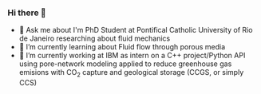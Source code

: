 ### Hi there 👋

- 💬 Ask me about I'm PhD Student at Pontifical Catholic University of Rio de Janeiro researching about fluid mechanics
- 🌱 I’m currently learning about Fluid flow through porous media
- 🔭 I’m currently working at IBM as intern on a C++ project/Python API using pore-network modeling applied to reduce greenhouse gas emisions with CO<sub>2</sub> capture and geological storage (CCGS, or simply CCS)



<!--
**fit087/fit087** is a ✨ _special_ ✨ repository because its `README.md` (this file) appears on your GitHub profile.

Here are some ideas to get you started:

- 🔭 I’m currently working on ...
- 🌱 I’m currently learning ...
- 👯 I’m looking to collaborate on ...
- 🤔 I’m looking for help with ...
- 💬 Ask me about ...
- 📫 How to reach me: ...
- 😄 Pronouns: ...
- ⚡ Fun fact: ...

Example of Formulas
 h<sub>&theta;</sub>(x) = &theta;<sub>o</sub> x + &theta;<sub>1</sub>x
 Ref: https://stackoverflow.com/questions/11256433/how-to-show-math-equations-in-general-githubs-markdownnot-githubs-blog

-->
